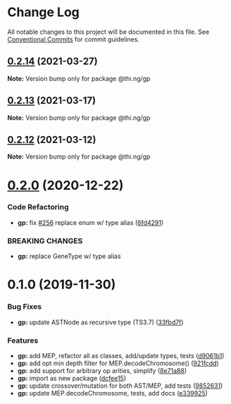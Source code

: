 # Change Log

All notable changes to this project will be documented in this file.
See [Conventional Commits](https://conventionalcommits.org) for commit guidelines.

## [0.2.14](https://github.com/thi-ng/umbrella/compare/@thi.ng/gp@0.2.13...@thi.ng/gp@0.2.14) (2021-03-27)

**Note:** Version bump only for package @thi.ng/gp





## [0.2.13](https://github.com/thi-ng/umbrella/compare/@thi.ng/gp@0.2.12...@thi.ng/gp@0.2.13) (2021-03-17)

**Note:** Version bump only for package @thi.ng/gp





## [0.2.12](https://github.com/thi-ng/umbrella/compare/@thi.ng/gp@0.2.11...@thi.ng/gp@0.2.12) (2021-03-12)

**Note:** Version bump only for package @thi.ng/gp





# [0.2.0](https://github.com/thi-ng/umbrella/compare/@thi.ng/gp@0.1.35...@thi.ng/gp@0.2.0) (2020-12-22)


### Code Refactoring

* **gp:** fix [#256](https://github.com/thi-ng/umbrella/issues/256) replace enum w/ type alias ([6fd4291](https://github.com/thi-ng/umbrella/commit/6fd4291eb2be4baae93b3f365478f73990e044b0))


### BREAKING CHANGES

* **gp:** replace GeneType w/ type alias





# 0.1.0 (2019-11-30)

### Bug Fixes

* **gp:** update ASTNode as recursive type (TS3.7) ([33fbd7f](https://github.com/thi-ng/umbrella/commit/33fbd7f152df370270690e5b1381a86f647f9b6b))

### Features

* **gp:** add MEP, refactor all as classes, add/update types, tests ([d9061b1](https://github.com/thi-ng/umbrella/commit/d9061b17a6aa89f690a0c97c12825c077f45e38b))
* **gp:** add opt min depth filter for MEP.decodeChromosome() ([921fcdd](https://github.com/thi-ng/umbrella/commit/921fcdd4e1c1919e4539c033df591782b63cff0a))
* **gp:** add support for arbitrary op arities, simplify ([8e71a88](https://github.com/thi-ng/umbrella/commit/8e71a88fb7b1ca36e7b89b5f2923a198c974c575))
* **gp:** import as new package ([dcfee15](https://github.com/thi-ng/umbrella/commit/dcfee156c8b196c6c4a4f2b5f0f7986e19bacee8))
* **gp:** update crossover/mutation for both AST/MEP, add tests ([9852631](https://github.com/thi-ng/umbrella/commit/9852631e227d9704c41f9dbe8a6b2cce10bd8fa9))
* **gp:** update MEP.decodeChromosome, tests, add docs ([e339925](https://github.com/thi-ng/umbrella/commit/e339925bc1fcbf2f7787e6453d2e29922adb3836))
